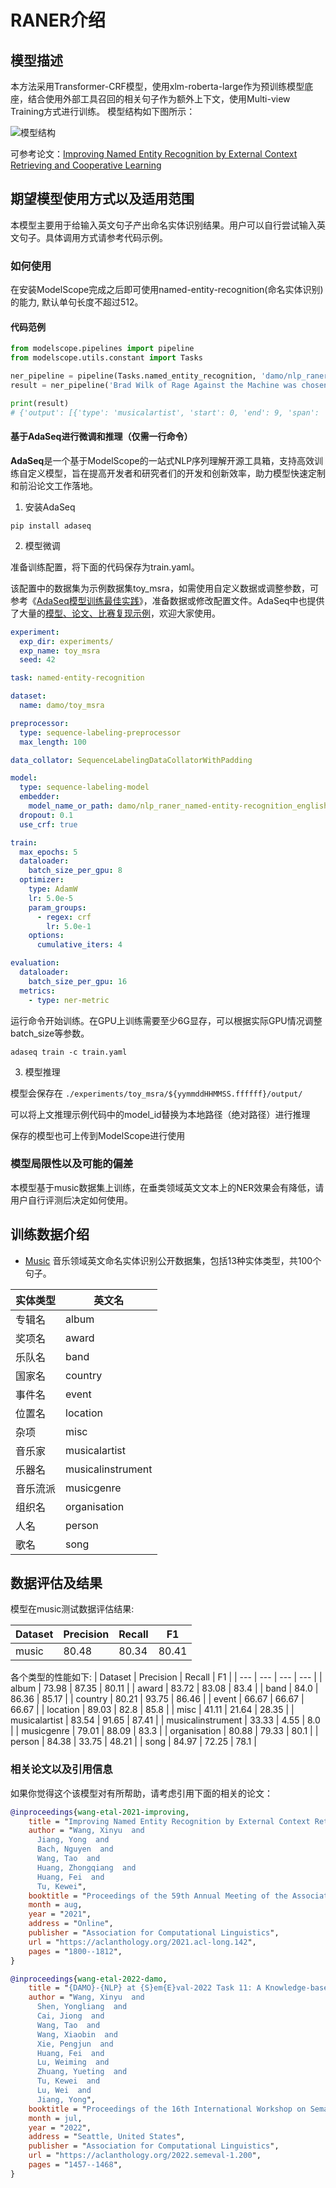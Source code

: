 
# RANER介绍

## 模型描述
本方法采用Transformer-CRF模型，使用xlm-roberta-large作为预训练模型底座，结合使用外部工具召回的相关句子作为额外上下文，使用Multi-view Training方式进行训练。
模型结构如下图所示：

![模型结构](description/model_image.jpg)

可参考论文：[Improving Named Entity Recognition by External Context Retrieving and Cooperative Learning](https://aclanthology.org/2021.acl-long.142/)


## 期望模型使用方式以及适用范围
本模型主要用于给输入英文句子产出命名实体识别结果。用户可以自行尝试输入英文句子。具体调用方式请参考代码示例。

### 如何使用
在安装ModelScope完成之后即可使用named-entity-recognition(命名实体识别)的能力, 默认单句长度不超过512。

#### 代码范例
```python
from modelscope.pipelines import pipeline
from modelscope.utils.constant import Tasks

ner_pipeline = pipeline(Tasks.named_entity_recognition, 'damo/nlp_raner_named-entity-recognition_english-large-music')
result = ner_pipeline('Brad Wilk of Rage Against the Machine was chosen as the drummer , and Rick Rubin was chosen as the producer .')

print(result)
# {'output': [{'type': 'musicalartist', 'start': 0, 'end': 9, 'span': 'Brad Wilk'}, {'type': 'band', 'start': 13, 'end': 37, 'span': 'Rage Against the Machine'}, {'type': 'musicalartist', 'start': 70, 'end': 80, 'span': 'Rick Rubin'}]}
```


#### 基于AdaSeq进行微调和推理（仅需一行命令）
**AdaSeq**是一个基于ModelScope的一站式NLP序列理解开源工具箱，支持高效训练自定义模型，旨在提高开发者和研究者们的开发和创新效率，助力模型快速定制和前沿论文工作落地。

1. 安装AdaSeq

```shell
pip install adaseq
```

2. 模型微调

准备训练配置，将下面的代码保存为train.yaml。

该配置中的数据集为示例数据集toy_msra，如需使用自定义数据或调整参数，可参考《[AdaSeq模型训练最佳实践](https://github.com/modelscope/AdaSeq/blob/master/docs/tutorials/training_a_model_zh.md)》，准备数据或修改配置文件。AdaSeq中也提供了大量的[模型、论文、比赛复现示例]([https://github.com/modelscope/AdaSeq/tree/master/examples](https://github.com/modelscope/AdaSeq/tree/master/examples))，欢迎大家使用。

```yaml
experiment:
  exp_dir: experiments/
  exp_name: toy_msra
  seed: 42

task: named-entity-recognition

dataset:
  name: damo/toy_msra

preprocessor:
  type: sequence-labeling-preprocessor
  max_length: 100

data_collator: SequenceLabelingDataCollatorWithPadding

model:
  type: sequence-labeling-model
  embedder:
    model_name_or_path: damo/nlp_raner_named-entity-recognition_english-large-music
  dropout: 0.1
  use_crf: true

train:
  max_epochs: 5
  dataloader:
    batch_size_per_gpu: 8
  optimizer:
    type: AdamW
    lr: 5.0e-5
    param_groups:
      - regex: crf
        lr: 5.0e-1
    options:
      cumulative_iters: 4

evaluation:
  dataloader:
    batch_size_per_gpu: 16
  metrics:
    - type: ner-metric
```

运行命令开始训练。在GPU上训练需要至少6G显存，可以根据实际GPU情况调整batch_size等参数。

```shell
adaseq train -c train.yaml
```

3. 模型推理

模型会保存在 `./experiments/toy_msra/${yymmddHHMMSS.ffffff}/output/`

可以将上文推理示例代码中的model_id替换为本地路径（绝对路径）进行推理

保存的模型也可上传到ModelScope进行使用

### 模型局限性以及可能的偏差
本模型基于music数据集上训练，在垂类领域英文文本上的NER效果会有降低，请用户自行评测后决定如何使用。

## 训练数据介绍
- [Music](https://github.com/zliucr/CrossNER) 音乐领域英文命名实体识别公开数据集，包括13种实体类型，共100个句子。

| 实体类型 | 英文名 |
|----------|--------|
| 专辑名 | album |
| 奖项名 | award |
| 乐队名 | band |
| 国家名 | country |
| 事件名 | event |
| 位置名 | location |
| 杂项 | misc |
| 音乐家 | musicalartist |
| 乐器名 | musicalinstrument |
| 音乐流派 | musicgenre |
| 组织名 | organisation |
| 人名 | person |
| 歌名 | song |

## 数据评估及结果
模型在music测试数据评估结果:

| Dataset | Precision | Recall | F1 |
| --- | --- | --- | --- |
| music | 80.48 | 80.34 | 80.41 |

各个类型的性能如下: 
| Dataset | Precision | Recall | F1 |
| --- | --- | --- | --- |
| album | 73.98 | 87.35 | 80.11 |
| award | 83.72 | 83.08 | 83.4 |
| band | 84.0 | 86.36 | 85.17 |
| country | 80.21 | 93.75 | 86.46 |
| event | 66.67 | 66.67 | 66.67 |
| location | 89.03 | 82.8 | 85.8 |
| misc | 41.11 | 21.64 | 28.35 |
| musicalartist | 83.54 | 91.65 | 87.41 |
| musicalinstrument | 33.33 | 4.55 | 8.0 |
| musicgenre | 79.01 | 88.09 | 83.3 |
| organisation | 80.88 | 79.33 | 80.1 |
| person | 84.38 | 33.75 | 48.21 |
| song | 84.97 | 72.25 | 78.1 |

### 相关论文以及引用信息
如果你觉得这个该模型对有所帮助，请考虑引用下面的相关的论文：

```BibTeX
@inproceedings{wang-etal-2021-improving,
    title = "Improving Named Entity Recognition by External Context Retrieving and Cooperative Learning",
    author = "Wang, Xinyu  and
      Jiang, Yong  and
      Bach, Nguyen  and
      Wang, Tao  and
      Huang, Zhongqiang  and
      Huang, Fei  and
      Tu, Kewei",
    booktitle = "Proceedings of the 59th Annual Meeting of the Association for Computational Linguistics and the 11th International Joint Conference on Natural Language Processing (Volume 1: Long Papers)",
    month = aug,
    year = "2021",
    address = "Online",
    publisher = "Association for Computational Linguistics",
    url = "https://aclanthology.org/2021.acl-long.142",
    pages = "1800--1812",
}

@inproceedings{wang-etal-2022-damo,
    title = "{DAMO}-{NLP} at {S}em{E}val-2022 Task 11: A Knowledge-based System for Multilingual Named Entity Recognition",
    author = "Wang, Xinyu  and
      Shen, Yongliang  and
      Cai, Jiong  and
      Wang, Tao  and
      Wang, Xiaobin  and
      Xie, Pengjun  and
      Huang, Fei  and
      Lu, Weiming  and
      Zhuang, Yueting  and
      Tu, Kewei  and
      Lu, Wei  and
      Jiang, Yong",
    booktitle = "Proceedings of the 16th International Workshop on Semantic Evaluation (SemEval-2022)",
    month = jul,
    year = "2022",
    address = "Seattle, United States",
    publisher = "Association for Computational Linguistics",
    url = "https://aclanthology.org/2022.semeval-1.200",
    pages = "1457--1468",
}
```
